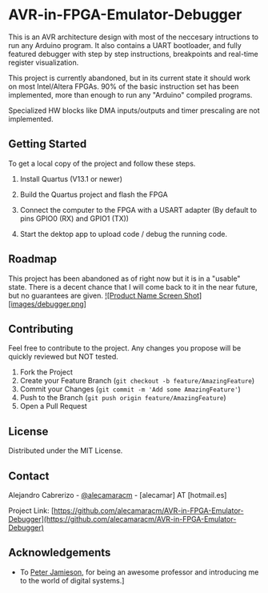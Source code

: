 # AVR-in-FPGA-Emulator-Debugger

This is an AVR architecture design with most of the neccesary intructions to run any Arduino program.
It also contains a UART bootloader, and fully featured debugger with step by step instructions, breakpoints and real-time register visualization.

This project is currently abandoned, but in its current state it should work on most Intel/Altera FPGAs.
90% of the basic instruction set has been implemented, more than enough to run any "Arduino" compiled programs.

Specialized HW blocks like DMA inputs/outputs and timer prescaling are not implemented.


<!-- GETTING STARTED -->
## Getting Started

To get a local copy of the project and follow these steps.

1. Install Quartus (V13.1 or newer)

2. Build the Quartus project and flash the FPGA

3. Connect the computer to the FPGA with a USART adapter (By default to pins GPIO0 (RX) and GPIO1 (TX))

4. Start the dektop app to upload code / debug the running code.

<!-- ROADMAP -->
## Roadmap
This project has been abandoned as of right now but it is in a "usable" state. There is a decent chance that I will come back to it in the near future, but no guarantees are given.
[![Product Name Screen Shot][images/debugger.png]](https://example.com)



<!-- CONTRIBUTING -->
## Contributing

Feel free to contribute to the project. Any changes you propose will be quickly reviewed but NOT tested.

1. Fork the Project
2. Create your Feature Branch (`git checkout -b feature/AmazingFeature`)
3. Commit your Changes (`git commit -m 'Add some AmazingFeature'`)
4. Push to the Branch (`git push origin feature/AmazingFeature`)
5. Open a Pull Request

<!-- LICENSE -->
## License

Distributed under the MIT License.

<!-- CONTACT -->
## Contact

Alejandro Cabrerizo - [@alecamaracm](https://twitter.com/alecamaracm) - [alecamar] AT [hotmail.es]

Project Link: [https://github.com/alecamaracm/AVR-in-FPGA-Emulator-Debugger](https://github.com/alecamaracm/AVR-in-FPGA-Emulator-Debugger)


<!-- ACKNOWLEDGEMENTS -->
## Acknowledgements

* To [Peter Jamieson](https://twitter.com/peterajamieson), for being an awesome professor and introducing me to the world of digital systems.]
